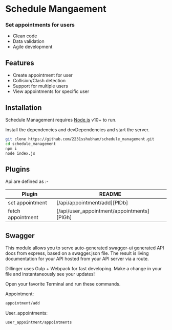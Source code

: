 # Schedule Mangaement
### Set appointments for users



- Clean code
- Data validation
- Agile development

## Features

- Create appointment for user
- Collision/Clash detection
- Support for multiple users
- View appointments for specific user

## Installation

Schedule Management requires [Node.js](https://nodejs.org/) v10+ to run.

Install the dependencies and devDependencies and start the server.

```sh
git clone https://github.com/2231sshubham/schedule_management.git
cd schedule_management
npm i
node index.js
```


## Plugins

Api are defined as :-

| Plugin | README |
| ------ | ------ |
| set appointment | [/api/appointment/add][PlDb] |
| fetch appointment | [/api/user_appointment/appointments][PlGh] |

## Swagger

This module allows you to serve auto-generated swagger-ui generated API docs from express, based on a swagger.json file. The result is living documentation for your API hosted from your API server via a route.

Dillinger uses Gulp + Webpack for fast developing.
Make a change in your file and instantaneously see your updates!

Open your favorite Terminal and run these commands.

Appointment:

```sh
appointment/add
```

User_appointments:

```sh
user_appointment/appointments
```
